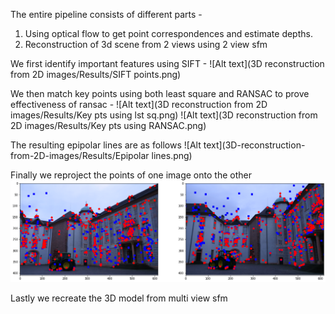 The entire pipeline consists of different parts -
1) Using optical flow to get point correspondences and estimate depths.
2) Reconstruction of 3d scene from 2 views using 2 view sfm

We first identify important features using SIFT -
![Alt text](3D reconstruction from 2D images/Results/SIFT points.png)

We then match key points using both least square and RANSAC to prove effectiveness of ransac -
![Alt text](3D reconstruction from 2D images/Results/Key pts using lst sq.png)
![Alt text](3D reconstruction from 2D images/Results/Key pts using RANSAC.png)

The resulting epipolar lines are as follows 
 ![Alt text](3D-reconstruction-from-2D-images/Results/Epipolar lines.png)

Finally we reproject the points of one image onto the other
![Alt text](3D-reconstruction-from-2D-images/Results/Reprojection.png)

Lastly we recreate the 3D model from multi view sfm
